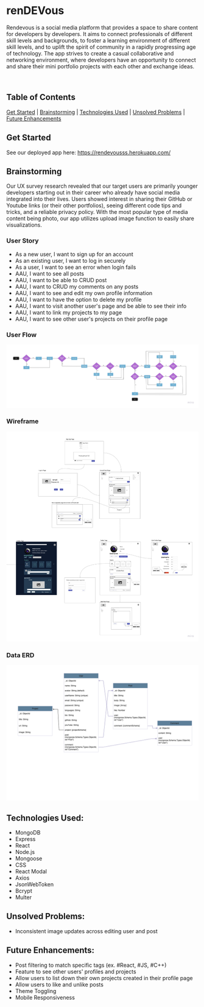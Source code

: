# renDEVous
Rendevous is a social media platform that provides a space to share content for developers by developers. It aims to connect professionals of different skill levels and backgrounds, to foster a learning environment of different skill levels, and to uplift the spirit of community in a rapidly progressing age of technology. The app strives to create a casual collaborative and  networking environment, where developers have an opportunity to connect and share their mini portfolio projects with each other and exchange ideas.

<br/>

## Table of Contents
[Get Started](https://github.com/PredatorR10/Rendevous/#get-started) 
|
[Brainstorming](https://github.com/PredatorR10/Rendevous/#brainstorming) 
|
[Technologies Used](https://github.com/PredatorR10/Rendevous/#technologies-used)
|
[Unsolved Problems](https://github.com/PredatorR10/Rendevous/#unsolved-problems)
|
[Future Enhancements](https://github.com/PredatorR10/Rendevous/#future-enhancements)



## Get Started
See our deployed app here: https://rendevousss.herokuapp.com/

## Brainstorming
Our UX survey research revealed that our target users are primarily younger developers starting out in their career who already have social media integrated into their lives. Users showed interest in sharing their GitHub or Youtube links (or their other portfolios), seeing different code tips and tricks, and a reliable privacy policy. With the most popular type of media content being photo, our app utilizes upload image function to easily share visualizations.

### User Story
- As a new user, I want to sign up for an account
- As an existing user, I want to log in securely
- As a user, I want to see an error when login fails
- AAU, I want to see all posts
- AAU, I want to be able to CRUD post
- AAU, I want to CRUD my comments on any posts
- AAU, I want to see and edit my own profile information
- AAU, I want to have the option to delete my profile
- AAU, I want to visit another user's page and be able to see their info
- AAU, I want to link my projects to my page 
- AAU, I want to see other user's projects on their profile page 

### User Flow
![Userflow](rdvUserFlow.jpg)

### Wireframe
![Wireframe](rdvWireframe.jpg)

### Data ERD 
![ERD](rendevousERD.png)

## Technologies Used:
- MongoDB
- Express
- React
- Node.js
- Mongoose
- CSS
- React Modal
- Axios
- JsonWebToken
- Bcrypt
- Multer

## Unsolved Problems:
- Inconsistent image updates across editing user and post

## Future Enhancements:
- Post filtering to match specific tags (ex. #React, #JS, #C++)
- Feature to see other users' profiles and projects
- Allow users to list down their own projects created in their profile page
- Allow users to like and unlike posts 
- Theme Toggling 
- Mobile Responsiveness 
